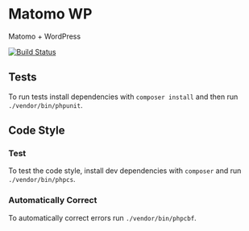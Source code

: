 # Matomo WP
Matomo + WordPress

[![Build Status](https://travis-ci.org/by-robots/Matomo-WP.svg?branch=master)](https://travis-ci.org/by-robots/Matomo-WP)

## Tests
To run tests install dependencies with `composer install` and then run
`./vendor/bin/phpunit`.

## Code Style
### Test
To test the code style, install dev dependencies with `composer` and run `./vendor/bin/phpcs`.

### Automatically Correct
To automatically correct errors run `./vendor/bin/phpcbf`.
